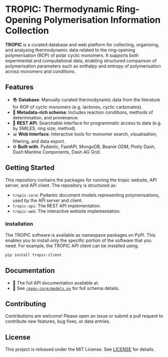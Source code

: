 # TROPIC: Thermodynamic Ring-Opening Polymerisation Information Collection

**TROPIC** is a curated database and web platform for collecting, organising, and analysing thermodynamic data related to the ring-opening polymerisation (ROP) of polar cyclic monomers. It supports both experimental and computational data, enabling structured comparison of polymerisation parameters such as enthalpy and entropy of polymerisation across monomers and conditions.

## Features

- 📚 **Database**: Manually curated thermodynamic data from the literature for ROP of cyclic monomers (e.g. lactones, cyclic carbonates).
- 🔬 **Metadata-rich schema**: Includes reaction conditions, methods of determination, and provenance.
- 🔎 **REST API**: Searchable interface for programmatic access to data (e.g. by SMILES, ring size, method).
- 📊 **Web Interface**: Interactive tools for monomer search, visualisation, filtering, and data export.
- ⚙️ **Built with**: Pydantic, FastAPI, MongoDB, Beanie ODM, Plotly Dash, Dash Mantine Components, Dash AG Grid.

## Getting Started

This repository contains the packages for running the tropic website, API server, and API client. The repository is structured as:
- `tropic-core`: Pydantic document models representing polymerisations, used by the API server and client.
- `tropic-api`: The REST API implementation.
- `tropic-web`: The interactive website implementation.

### Installation

The TROPIC software is available as namespace packages on PyPI. This enables you to install only the specific portion of the software that you need. 
For example, the TROPIC API client can be installed using.

```bash
pip install tropic-client
```

## Documentation

- 📄 The full API documentation available at.
- 📁 See [`roppy-core/models.py`](https://github.com/virtualatoms/tropic/blob/main/tropic-core/src/tropic/core/models.py) for full schema details.

## Contributing

Contributions are welcome! Please open an issue or submit a pull request to contribute new features, bug fixes, or data entries.

## License

This project is released under the MIT License. See [LICENSE](https://github.com/virtualatoms/tropic/blob/main/LICENSE) for details.
